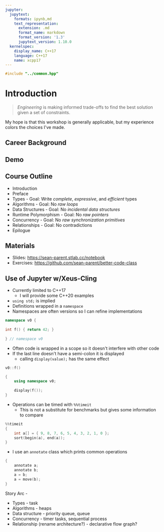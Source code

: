 ```yaml
---
jupyter:
  jupytext:
    formats: ipynb,md
    text_representation:
      extension: .md
      format_name: markdown
      format_version: '1.3'
      jupytext_version: 1.10.0
  kernelspec:
    display_name: C++17
    language: C++17
    name: xcpp17
---
```


```c++ slideshow={"slide_type": "skip"}
#include "../common.hpp"
```

<!-- #region slideshow={"slide_type": "slide"} -->
# Introduction

> _Engineering_ is making informed trade-offs to find the best solution given a set of constraints.
<!-- #endregion -->

<!-- #region slideshow={"slide_type": "fragment"} tags=[] -->
My hope is that this workshop is generally applicable, but my experience colors the choices I've made.
<!-- #endregion -->

<!-- #region slideshow={"slide_type": "slide"} -->
## Career Background
<!-- #endregion -->

<!-- #region slideshow={"slide_type": "slide"} -->
## Demo
<!-- #endregion -->

<!-- #region slideshow={"slide_type": "slide"} -->
## Course Outline

- Introduction
- Preface
- Types - Goal: Write _complete_, _expressive_, and _efficient_ types
- Algorithms - Goal: No _raw loops_
- Data Structures - Goal: No _incidental data structures_
- Runtime Polymorphism - Goal: No _raw pointers_
- Concurrency - Goal: No _raw synchronization primitives_
- Relationships - Goal: No contradictions
- Epilogue
<!-- #endregion -->

## Materials

- Slides: https://sean-parent.stlab.cc/notebook
- Exercises: https://github.com/sean-parent/better-code-class

<!-- #region slideshow={"slide_type": "slide"} tags=[] -->
## Use of Jupyter w/Xeus-Cling
<!-- #endregion -->

<!-- #region slideshow={"slide_type": "slide"} tags=[] -->
- Currently limited to C++17
    - I will provide some C++20 examples
- `using std;` is implied
- Definitions wrapped in a `namespace`
- Namespaces are often versions so I can refine implementations
<!-- #endregion -->

```c++ slideshow={"slide_type": "fragment"} tags=[]
namespace v0 {
    
int f() { return 42; }
    
} // namespace v0
```


<!-- #region slideshow={"slide_type": "slide"} tags=[] -->
- Often code is wrapped in a scope so it doesn't interfere with other code
- If the last line doesn't have a semi-colon it is displayed
    - calling `display(value);` has the same effect
<!-- #endregion -->

```c++ slideshow={"slide_type": "fragment"} tags=[]
v0::f()
```

```c++ slideshow={"slide_type": "fragment"} tags=[]
{
    using namespace v0;
    
    display(f());
}
```

<!-- #region slideshow={"slide_type": "slide"} tags=[] -->
- Operations can be timed with `%%timeit`
    - This is not a substitute for benchmarks but gives some information to compare
<!-- #endregion -->

```c++ slideshow={"slide_type": "fragment"} tags=[]
%%timeit
{
    int a[] = { 9, 8, 7, 6, 5, 4, 3, 2, 1, 0 };
    sort(begin(a), end(a));
}
```

<!-- #region slideshow={"slide_type": "slide"} -->
- I use an `annotate` class which prints common operations
<!-- #endregion -->

```c++ slideshow={"slide_type": "fragment"}
{
    annotate a;
    annotate b;
    a = b;
    a = move(b);
}
```

<!-- #region slideshow={"slide_type": "skip"} -->
Story Arc -
- Types - task
- Algorithms - heaps
- Data structure - priority queue, queue
- Concurrency - timer tasks, sequential process
- Relationship (rename architecture?) - declarative flow graph?
<!-- #endregion -->

